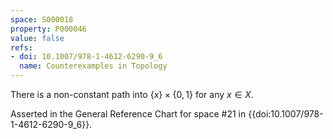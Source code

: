 ```yaml
---
space: S000018
property: P000046
value: false
refs:
- doi: 10.1007/978-1-4612-6290-9_6
  name: Counterexamples in Topology
---
```


There is a non-constant path into $\{x\} \times \{0,1\}$ for any $x \in X$.

Asserted in the General Reference Chart for space #21 in
{{doi:10.1007/978-1-4612-6290-9_6}}.
